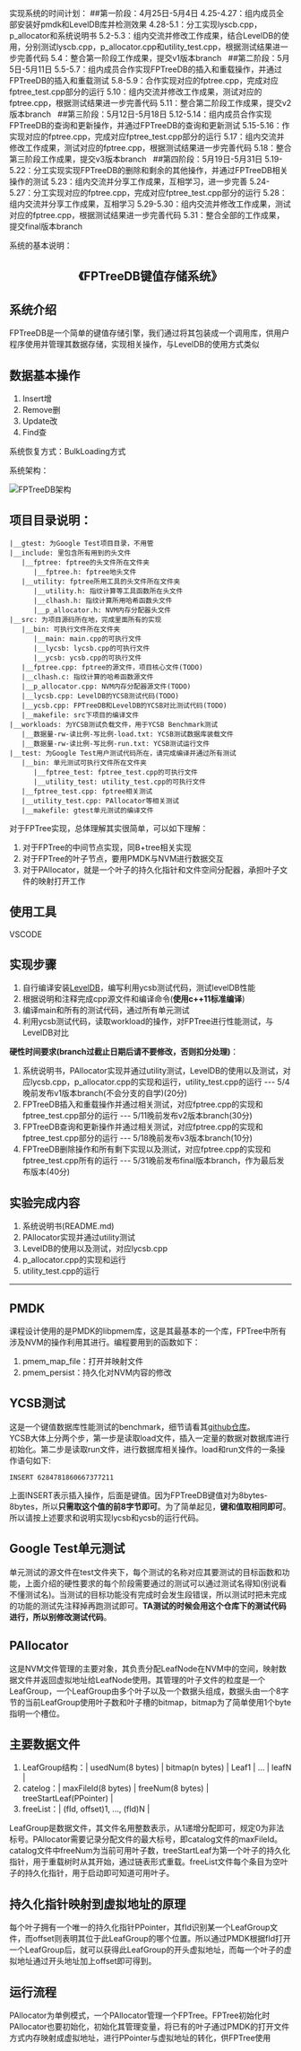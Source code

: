 实现系统的时间计划：
##第一阶段：4月25日-5月4日
4.25-4.27：组内成员全部安装好pmdk和LevelDB库并检测效果
4.28-5.1：分工实现lyscb.cpp，p_allocator和系统说明书
5.2-5.3：组内交流并修改工作成果，结合LevelDB的使用，分别测试lyscb.cpp，p_allocator.cpp和utility_test.cpp，根据测试结果进一步完善代码
5.4：整合第一阶段工作成果，提交v1版本branch
 
##第二阶段：5月5日-5月11日
5.5-5.7：组内成员合作实现FPTreeDB的插入和重载操作，并通过FPTreeDB的插入和重载测试
5.8-5.9：合作实现对应的fptree.cpp，完成对应fptree_test.cpp部分的运行
5.10：组内交流并修改工作成果，测试对应的fptree.cpp，根据测试结果进一步完善代码
5.11：整合第二阶段工作成果，提交v2版本branch
 
##第三阶段：5月12日-5月18日
5.12-5.14：组内成员合作实现FPTreeDB的查询和更新操作，并通过FPTreeDB的查询和更新测试
5.15-5.16：作实现对应的fptree.cpp，完成对应fptree_test.cpp部分的运行
5.17：组内交流并修改工作成果，测试对应的fptree.cpp，根据测试结果进一步完善代码
5.18：整合第三阶段工作成果，提交v3版本branch
 
##第四阶段：5月19日-5月31日
5.19-5.22：分工实现实现FPTreeDB的删除和剩余的其他操作，并通过FPTreeDB相关操作的测试
5.23：组内交流并分享工作成果，互相学习，进一步完善
5.24-5.27：分工实现对应的fptree.cpp，完成对应fptree_test.cpp部分的运行
5.28：组内交流并分享工作成果，互相学习
5.29-5.30：组内交流并修改工作成果，测试对应的fptree.cpp，根据测试结果进一步完善代码
5.31：整合全部的工作成果，提交final版本branch


系统的基本说明：
## <center>《FPTreeDB键值存储系统》</center>
## 系统介绍
FPTreeDB是一个简单的键值存储引擎，我们通过将其包装成一个调用库，供用户程序使用并管理其数据存储，实现相关操作，与LevelDB的使用方式类似   
## 数据基本操作
1. Insert增
2. Remove删
3. Update改
4. Find查

系统恢复方式：BulkLoading方式

系统架构：  

![FPTreeDB架构](../asset/FPTreeDB.png)

## 项目目录说明：  
```
|__gtest: 为Google Test项目目录，不用管  
|__include: 里包含所有用到的头文件  
   |__fptree: fptree的头文件所在文件夹  
      |__fptree.h: fptree地头文件  
   |__utility: fptree所用工具的头文件所在文件夹  
      |__utility.h: 指纹计算等工具函数所在头文件  
      |__clhash.h: 指纹计算所用哈希函数头文件  
      |__p_allocator.h: NVM内存分配器头文件  
|__src: 为项目源码所在地，完成里面所有的实现  
   |__bin: 可执行文件所在文件夹
      |__main: main.cpp的可执行文件
      |__lycsb: lycsb.cpp的可执行文件
      |__ycsb: ycsb.cpp的可执行文件
   |__fptree.cpp: fptree的源文件，项目核心文件(TODO)  
   |__clhash.c: 指纹计算的哈希函数源文件  
   |__p_allocator.cpp: NVM内存分配器源文件(TODO)  
   |__lycsb.cpp: LevelDB的YCSB测试代码(TODO)  
   |__ycsb.cpp: FPTreeDB和LevelDB的YCSB对比测试代码(TODO)  
   |__makefile: src下项目的编译文件  
|__workloads: 为YCSB测试负载文件，用于YCSB Benchmark测试  
   |__数据量-rw-读比例-写比例-load.txt: YCSB测试数据库装载文件  
   |__数据量-rw-读比例-写比例-run.txt: YCSB测试运行文件  
|__test: 为Google Test用户测试代码所在，请完成编译并通过所有测试  
   |__bin: 单元测试可执行文件所在文件夹
      |__fptree_test: fptree_test.cpp的可执行文件
      |__utility_test: utility_test.cpp的可执行文件
   |__fptree_test.cpp: fptree相关测试  
   |__utility_test.cpp: PAllocator等相关测试  
   |__makefile: gtest单元测试的编译文件   
```

对于FPTree实现，总体理解其实很简单，可以如下理解：
1. 对于FPTree的中间节点实现，同B+tree相关实现
2. 对于FPTree的叶子节点，要用PMDK与NVM进行数据交互
3. 对于PAllocator，就是一个叶子的持久化指针和文件空间分配器，承担叶子文件的映射打开工作
## 使用工具
VSCODE
## 实现步骤

1. 自行编译安装[LevelDB](https://github.com/google/leveldb)，编写利用ycsb测试代码，测试levelDB性能
2. 根据说明和注释完成cpp源文件和编译命令(**使用c++11标准编译**)
3. 编译main和所有的测试代码，通过所有单元测试
4. 利用ycsb测试代码，读取workload的操作，对FPTree进行性能测试，与LevelDB对比

**硬性时间要求(branch过截止日期后请不要修改，否则扣分处理)**：
1. 系统说明书，PAllocator实现并通过utility测试，LevelDB的使用以及测试，对应lycsb.cpp，p_allocator.cpp的实现和运行，utility_test.cpp的运行 --- 5/4晚前发布v1版本branch(不会分支的自学)(20分)
2. FPTreeDB插入和重载操作并通过相关测试，对应fptree.cpp的实现和fptree_test.cpp部分的运行 --- 5/11晚前发布v2版本branch(30分)
3. FPTreeDB查询和更新操作并通过相关测试，对应fptree.cpp的实现和fptree_test.cpp部分的运行 --- 5/18晚前发布v3版本branch(10分)
4. FPTreeDB删除操作和所有剩下实现以及测试，对应fptree.cpp的实现和fptree_test.cpp所有的运行 --- 5/31晚前发布final版本branch，作为最后发布版本(40分)

## 实验完成内容
1. 系统说明书(README.md)
2. PAllocator实现并通过utility测试
3. LevelDB的使用以及测试，对应lycsb.cpp
4. p_allocator.cpp的实现和运行
5. utility_test.cpp的运行 

---
## PMDK
课程设计使用的是PMDK的libpmem库，这是其最基本的一个库，FPTree中所有涉及NVM的操作利用其进行。编程要用到的函数如下：
1. pmem_map_file：打开并映射文件
2. pmem_persist：持久化对NVM内容的修改

## YCSB测试
这是一个键值数据库性能测试的benchmark，细节请看其[github仓库](https://github.com/brianfrankcooper/YCSB)。  
YCSB大体上分两个步，第一步是读取load文件，插入一定量的数据对数据库进行初始化。第二步是读取run文件，进行数据库相关操作。load和run文件的一条操作语句如下:
```
INSERT 6284781860667377211
```
上面INSERT表示插入操作，后面是键值。因为FPTreeDB键值对为8bytes-8bytes，所以**只需取这个值的前8字节即可**。为了简单起见，**键和值取相同即可**。所以请按上述要求和说明实现lycsb和ycsb的运行代码。

## Google Test单元测试
单元测试的源文件在test文件夹下，每个测试的名称对应其要测试的目标函数和功能，上面介绍的硬性要求的每个阶段需要通过的测试可以通过测试名得知(别说看不懂测试名)。当测试的目标功能没有完成时会发生段错误，所以测试时把未完成的功能的测试先注释掉再跑测试即可。**TA测试的时候会用这个仓库下的测试代码进行，所以别修改测试代码**。

## PAllocator
这是NVM文件管理的主要对象，其负责分配LeafNode在NVM中的空间，映射数据文件并返回虚拟地址给LeafNode使用。其管理的叶子文件的粒度是一个LeafGroup，一个LeafGroup由多个叶子以及一个数据头组成，数据头由一个8字节的当前LeafGroup使用叶子数和叶子槽的bitmap，bitmap为了简单使用1个byte指明一个槽位。  

## 主要数据文件
1. LeafGroup结构：| usedNum(8 bytes) | bitmap(n bytes) | Leaf1 | ... | leafN |
2. catelog：| maxFileId(8 bytes) | freeNum(8 bytes) | treeStartLeaf(PPointer) |
3. freeList：| (fId, offset)1, ..., (fId)N |

LeafGroup是数据文件，其文件名用整数表示，从1递增分配即可，规定0为非法标号。PAllocator需要记录分配文件的最大标号，即catalog文件的maxFileId。catalog文件中freeNum为当前可用叶子数，treeStartLeaf为第一个叶子的持久化指针，用于重载树时从其开始，通过链表形式重载。freeList文件每个条目为空叶子的持久化指针，用于启动即可知道可用叶子。

##  持久化指针映射到虚拟地址的原理
每个叶子拥有一个唯一的持久化指针PPointer，其fId识别某一个LeafGroup文件，而offset则表明其位于此LeafGroup的哪个位置。所以通过PMDK根据fId打开一个LeafGroup后，就可以获得此LeafGroup的开头虚拟地址，而每一个叶子的虚拟地址通过开头地址加上offset即可得到。

## 运行流程
PAllocator为单例模式，一个PAllocator管理一个FPTree。FPTree初始化时PAllocator也要初始化，初始化其管理变量，将已有的叶子通过PMDK的打开文件方式内存映射成虚拟地址，进行PPointer与虚拟地址的转化，供FPTree使用



